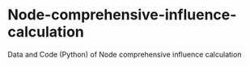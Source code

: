 # Node-comprehensive-influence-calculation
Data and Code (Python) of Node comprehensive influence calculation 
